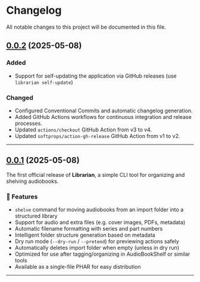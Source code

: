 <!--- BEGIN HEADER -->
# Changelog

All notable changes to this project will be documented in this file.
<!--- END HEADER -->

## [0.0.2](https://github.com/Indemnity83/book-tools/compare/v0.0.1...v0.0.2) (2025-05-08)

### Added

* Support for self-updating the application via GitHub releases (use `librarian self-update`)

### Changed

* Configured Conventional Commits and automatic changelog generation.
* Added GitHub Actions workflows for continuous integration and release processes.
* Updated `actions/checkout` GitHub Action from v3 to v4.
* Updated `softprops/action-gh-release` GitHub Action from v1 to v2.

---

## [0.0.1](https://github.com/Indemnity83/book-tools/compare/75d2ec559fb29fb8a0395306df4610b58e8bde0e...v0.0.1) (2025-05-08)

The first official release of **Librarian**, a simple CLI tool for organizing and shelving audiobooks.

### 🚀 Features

* `shelve` command for moving audiobooks from an import folder into a structured library
* Support for audio and extra files (e.g. cover images, PDFs, metadata)
* Automatic filename formatting with series and part numbers
* Intelligent folder structure generation based on metadata
* Dry run mode (`--dry-run` / `--pretend`) for previewing actions safely
* Automatically deletes import folder when empty (unless in dry run)
* Optimized for use after tagging/organizing in AudioBookShelf or similar tools
* Available as a single-file PHAR for easy distribution

---

